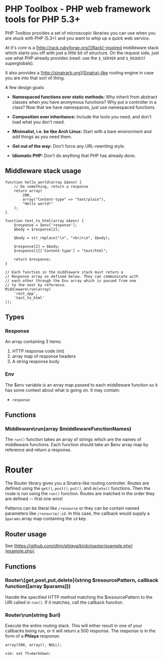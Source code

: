 PHP Toolbox - PHP web framework tools for PHP 5.3+
======

PHP Toolbox provides a set of microscopic libraries you can use 
when you are stuck with PHP (5.3+) and you want to whip up a quick web service.

At it's core is a [http://rack.rubyforge.org/](Rack)-inspired middleware stack which starts you off
with just a little bit of structure. On the request side, just use 
what PHP already provides (read: use the `$_SERVER` and `$_REQUEST` superglobals).

It also provides a [http://sinatrarb.org](Sinatra)-like routing engine in case you are 
into that sort of thing.

A few design goals:

- **Namespaced functions over static methods:** Why inherit from abstract classes when you have anonymous functions?
  Why put a controller in a class? Now that we have namespaces, just use namespaced functions.

- **Composition over inheritance:** Include the tools you need, and don't load what you don't need.

- **Minimalist, i.e. be like Arch Linux:** Start with a bare environment and add things as you need them.

- **Get out of the way:** Don't force any URL-rewriting style.                        

- **Idiomatic PHP:** Don't do anything that PHP has already done.                                        

Middleware stack usage
----------------------

    function hello_world(array &$env) {
        // Do something, return a response
        return array(
            200,
            array("Content-type" => "text/plain"),
            "Hello world!"
        );
    }

    function text_to_html(array &$env) {
        $response = $env['response'];
        $body = $response[2];

        $body = str_replace("\n", "<br/>\n", $body);

        $response[2] = $body;
        $response[1]['Content-type'] = "text/html";

        return $response;
    }

    // Each function in the middleware stack must return a
    // Response array as defined below. They can communicate with
    // each other through the Env array which is passed from one
    // to the next by reference.
    Middleware\run(array(
        'rest_app',
        'text_to_html'
    ));

Types
-----

### Response
An array containing 3 items:

1. HTTP response code (int)
2. array map of response headers
3. A string response body

### Env
The $env variable is an array map passed to each middleware function so it has some
context about what is going on. It may contain:

- `response`

Functions
---------

### Middleware\run(array $middlewareFunctionNames)
The `run()` function takes an array of strings which are the names of
middleware functions. Each function should take an $env array map by
reference and return a response.

Router
======
The Router library gives you a Sinatra-like routing controller. Routes are defined using the 
`get()`, `post()`, `put()`, and `delete()` functions. Then the route is run using the `run()`
function.  Routes are matched in the order they are defined -- first one wins!

Patterns can be literal like `/resource` or they can be contain named parameters like 
`/resource/:id`.  In this case, the callback would supply a `$params` array map containing the `id`
key.

Router usage
------------
See [https://github.com/dtjm/phlaya/blob/master/example.php](example.php).

Functions
---------

### Router\\{get,post,put,delete}(string $resourcePattern, callback function([array $params]))
Handle the specified HTTP method matching the $resourcePattern to the URI called in `run()`.
If it matches, call the callback function.

### Router\run(string $uri)
Execute the entire routing stack. This will either result in one of your callbacks being run,
or it will return a 500 response.  The response is in the form of a **Phlaya** response:

    array(500, array(), NULL);

`vim: set ft=markdown:`